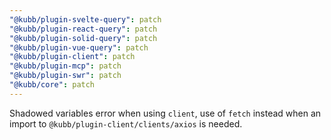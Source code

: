 ```yaml
---
"@kubb/plugin-svelte-query": patch
"@kubb/plugin-react-query": patch
"@kubb/plugin-solid-query": patch
"@kubb/plugin-vue-query": patch
"@kubb/plugin-client": patch
"@kubb/plugin-mcp": patch
"@kubb/plugin-swr": patch
"@kubb/core": patch
---
```


Shadowed variables error when using `client`, use of `fetch` instead when an import to `@kubb/plugin-client/clients/axios` is needed.
